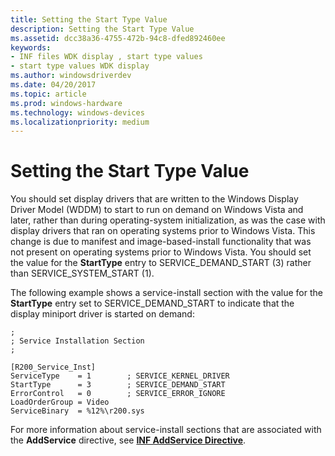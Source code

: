 ```yaml
---
title: Setting the Start Type Value
description: Setting the Start Type Value
ms.assetid: dcc38a36-4755-472b-94c8-dfed892460ee
keywords:
- INF files WDK display , start type values
- start type values WDK display
ms.author: windowsdriverdev
ms.date: 04/20/2017
ms.topic: article
ms.prod: windows-hardware
ms.technology: windows-devices
ms.localizationpriority: medium
---
```


# Setting the Start Type Value


You should set display drivers that are written to the Windows Display Driver Model (WDDM) to start to run on demand on Windows Vista and later, rather than during operating-system initialization, as was the case with display drivers that ran on operating systems prior to Windows Vista. This change is due to manifest and image-based-install functionality that was not present on operating systems prior to Windows Vista. You should set the value for the **StartType** entry to SERVICE\_DEMAND\_START (3) rather than SERVICE\_SYSTEM\_START (1).

The following example shows a service-install section with the value for the **StartType** entry set to SERVICE\_DEMAND\_START to indicate that the display miniport driver is started on demand:

```
;
; Service Installation Section
;

[R200_Service_Inst]
ServiceType    = 1        ; SERVICE_KERNEL_DRIVER
StartType      = 3        ; SERVICE_DEMAND_START
ErrorControl   = 0        ; SERVICE_ERROR_IGNORE
LoadOrderGroup = Video
ServiceBinary  = %12%\r200.sys
```

For more information about service-install sections that are associated with the **AddService** directive, see [**INF AddService Directive**](https://msdn.microsoft.com/library/windows/hardware/ff546326).

 

 






